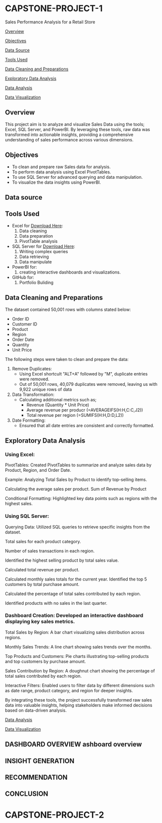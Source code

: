 # CAPSTONE-PROJECT-1
Sales Performance Analysis for a Retail Store

[Overview](#overview)

[Objectives](#objectives)

[Data Source](#data-source)

[Tools Used](#tools-used)

[Data Cleaning and Preparations](#data-cleaning-and-preparations)

[Exploratory Data Analysis](#exploratory-data-analysis)

[Data Analysis](#data-analysis)

[Data Visualization](#data-visualization)

## Overview
This project aim is to analyze and visualize Sales Data using the tools; Excel, SQL Server, and PowerBI. By leveraging these tools, raw data was transformed into actionable insights, providing a comprehensive understanding of sales performance across various dimensions.

## Objectives
- To clean and prepare raw Sales data for analysis.
- To perform data analysis using Excel PivotTables.
- To use SQL Server for advanced querying and data manipulation.
- To visualize the data insights using PowerBI.

## Data source
  
## Tools Used
- Excel for [Download Here](https://www.microsoft.com):
  1. Data cleaning
  2. Data preparation
  3. PivotTable analysis
- SQL Server for [Download Here](https://www.microsoft.com/en/sql-server/sql-server-downloads):
  1.  Writing complex queries
  2.  Data retrieving
  3.  Data manipulate
- PowerBI for:
  1. creating interactive dashboards and visualizations.
- GitHub for:
  1. Portfolio Buliding

## Data Cleaning and Preparations
The dataset contained 50,001 rows with columns stated below:
- Order ID
- Customer ID
- Product
- Region
- Order Date
- Quantity
- Unit Price
  
The following steps were taken to clean and prepare the data:
1. Remove Duplicates:
   - Using Excel shortcult "ALT+A" followed by "M", duplicate entries were removed.
   - Out of 50,001 rows, 40,079 duplicates were removed, leaving us with 9,922 unique rows of data
2. Data Transformation:
   - Calculating additional metrics such as;
     - Revenue (Quantity * Unit Price)
     - Average revenue per producr (=AVERAGEIFS(H:H,C:C,J2))
     - Total revenue per region (=SUMIFS(H:H,D:D,L2))
3. Date Formatting:
   - Ensured that all date entries are consistent and correctly formatted.

## Exploratory Data Analysis
### Using Excel:
PivotTables: Created PivotTables to summarize and analyze sales data by Product, Region, and Order Date.

Example: Analyzing Total Sales by Product to identify top-selling items.

Calculating the average sales per product.
 Sum of Revenue by Product	


Conditional Formatting: Highlighted key data points such as regions with the highest sales.

### Using SQL Server:
Querying Data: Utilized SQL queries to retrieve specific insights from the dataset.

Total sales for each product category.

Number of sales transactions in each region.

Identified the highest selling product by total sales value.

Calculated total revenue per product.

Calculated monthly sales totals for the current year.
Identified the top 5 customers by total purchase amount.

Calculated the percentage of total sales contributed by each region.

Identified products with no sales in the last quarter.

### Dashboard Creation: Developed an interactive dashboard displaying key sales metrics.

Total Sales by Region: A bar chart visualizing sales distribution across regions.

Monthly Sales Trends: A line chart showing sales trends over the months.

Top Products and Customers: Pie charts illustrating top-selling products and top customers by purchase amount.

Sales Contribution by Region: A doughnut chart showing the percentage of total sales contributed by each region.

Interactive Filters: Enabled users to filter data by different dimensions such as date range, product category, and region for deeper insights.

By integrating these tools, the project successfully transformed raw sales data into valuable insights, helping stakeholders make informed decisions based on data-driven analysis.

[Data Analysis](#data-analysis)

[Data Visualization](#data-visualization)

## DASHBOARD OVERVIEW ashboard overview
## INSIGHT GENERATION
## RECOMMENDATION
## CONCLUSION
# CAPSTONE-PROJECT-2
